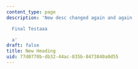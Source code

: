 ```yaml
---
content_type: page
description: 'New desc changed again and again

  Final Testaaa

  a'
draft: false
title: New Heading
uid: 77d0778b-db32-44ac-835b-8473840a0d55
---
```

